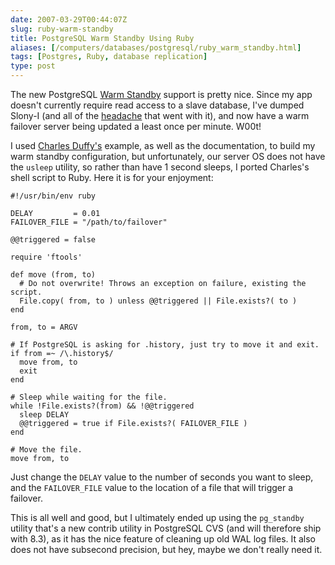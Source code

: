 ```yaml
--- 
date: 2007-03-29T00:44:07Z
slug: ruby-warm-standby
title: PostgreSQL Warm Standby Using Ruby
aliases: [/computers/databases/postgresql/ruby_warm_standby.html]
tags: [Postgres, Ruby, database replication]
type: post
---
```


The new PostgreSQL [Warm Standby] support is pretty nice. Since my app doesn't
currently require read access to a slave database, I've dumped Slony-I (and all
of the [headache] that went with it), and now have a warm failover server being
updated a least once per minute. W00t!

I used [Charles Duffy's] example, as well as the documentation, to build my warm
standby configuration, but unfortunately, our server OS does not have the
`usleep` utility, so rather than have 1 second sleeps, I ported Charles's shell
script to Ruby. Here it is for your enjoyment:

    #!/usr/bin/env ruby

    DELAY         = 0.01
    FAILOVER_FILE = "/path/to/failover"

    @@triggered = false

    require 'ftools'

    def move (from, to)
      # Do not overwrite! Throws an exception on failure, existing the script.
      File.copy( from, to ) unless @@triggered || File.exists?( to )
    end

    from, to = ARGV

    # If PostgreSQL is asking for .history, just try to move it and exit.
    if from =~ /\.history$/
      move from, to
      exit
    end

    # Sleep while waiting for the file.
    while !File.exists?(from) && !@@triggered
      sleep DELAY
      @@triggered = true if File.exists?( FAILOVER_FILE )
    end

    # Move the file.
    move from, to

Just change the `DELAY` value to the number of seconds you want to sleep, and
the `FAILOVER_FILE` value to the location of a file that will trigger a
failover.

This is all well and good, but I ultimately ended up using the `pg_standby`
utility that's a new contrib utility in PostgreSQL CVS (and will therefore ship
with 8.3), as it has the nice feature of cleaning up old WAL log files. It also
does not have subsecond precision, but hey, maybe we don't really need it.

  [Warm Standby]: http://www.postgresql.org/docs/8.2/static/warm-standby.html
  [headache]: /computers/databases/postgresql/rails_and_slony.html
  [Charles Duffy's]: http://archives.postgresql.org/sydpug/2006-10/msg00001.php
